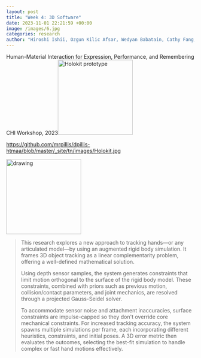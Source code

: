 ```yaml
---
layout: post
title: "Week 4: 3D Software"
date: 2023-11-01 22:21:59 +00:00
image: /images/6.jpg
categories: research
author: "Hiroshi Ishii, Ozgun Kilic Afsar, Wedyan Babatain, Cathy Fang, Jack Forman, Sarah Nicita, Daniel Pillis, Lingyan Yang, Jean-Baptiste Labrune (2023)"
---
```


Human-Material Interaction for Expression, Performance, and Remembering
CHI Workshop, 2023<img src="/tn/images/holokit.jpg" alt="Holokit prototype" width="200"/>

https://github.com/mrpillis/dpillis-htmaa/blob/master/_site/tn/images/Holokit.jpg

<img src="tn/images/Holokit.jpg" alt="drawing" width="200"/>

<blockquote>
  <p>
  This research explores a new approach to tracking hands—or any articulated model—by using an augmented rigid body simulation. It frames 3D object tracking as a linear complementarity problem, offering a well-defined mathematical solution.

  Using depth sensor samples, the system generates constraints that limit motion orthogonal to the surface of the rigid body model. These constraints, combined with priors such as previous motion, collision/contact parameters, and joint mechanics, are resolved through a projected Gauss-Seidel solver.

  To accommodate sensor noise and attachment inaccuracies, surface constraints are impulse-capped so they don't override core mechanical constraints. For increased tracking accuracy, the system spawns multiple simulations per frame, each incorporating different heuristics, constraints, and initial poses. A 3D error metric then evaluates the outcomes, selecting the best-fit simulation to handle complex or fast hand motions effectively.
  </p>
</blockquote>
